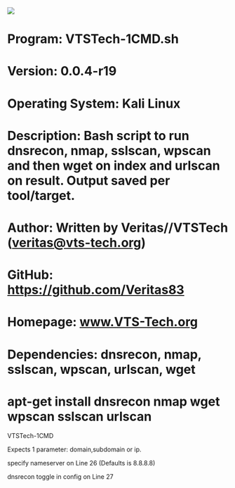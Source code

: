 <img src="https://i.gyazo.com/f17798fc02b3d14af9a3c60a3a10f7d1.png">

# Program: VTSTech-1CMD.sh
# Version: 0.0.4-r19
# Operating System: Kali Linux
# Description: Bash script to run dnsrecon, nmap, sslscan, wpscan and then wget on index and urlscan on result. Output saved per tool/target.
# Author: Written by Veritas//VTSTech (veritas@vts-tech.org)
# GitHub: https://github.com/Veritas83
# Homepage: www.VTS-Tech.org
# Dependencies: dnsrecon, nmap, sslscan, wpscan, urlscan, wget
# apt-get install dnsrecon nmap wget wpscan sslscan urlscan

VTSTech-1CMD

Expects 1 parameter: domain,subdomain or ip.

specify nameserver on Line 26 (Defaults is 8.8.8.8)

dnsrecon toggle in config on Line 27
